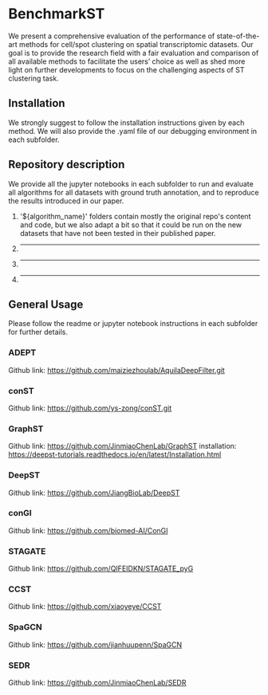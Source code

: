 # BenchmarkST

We present a comprehensive evaluation of the performance of state-of-the-art methods for cell/spot clustering on spatial transcriptomic datasets. Our goal is to provide the research field with a fair evaluation and comparison of all available methods to facilitate the users’ choice as well as shed more light on further developments to focus on the challenging aspects of ST clustering task.

## Installation

We strongly suggest to follow the installation instructions given by each method. We will also provide the .yaml file of our debugging environment in each subfolder.

## Repository description
We provide all the jupyter notebooks in each subfolder to run and evaluate all algorithms for all datasets with ground truth annotation, and to reproduce the results introduced in our paper.


1. '${algorithm_name}' folders contain mostly the original repo's content and code, but we also adapt a bit so that it could be run on the new datasets that have not been tested in their published paper.
2. -------
3. -------
4. -------

## General Usage

Please follow the readme or jupyter notebook instructions in each subfolder for further details.

### ADEPT

Github link: https://github.com/maiziezhoulab/AquilaDeepFilter.git

### conST

Github link: https://github.com/ys-zong/conST.git

### GraphST

Github link: https://github.com/JinmiaoChenLab/GraphST
installation: https://deepst-tutorials.readthedocs.io/en/latest/Installation.html

### DeepST

Github link: https://github.com/JiangBioLab/DeepST

### conGI

Github link: https://github.com/biomed-AI/ConGI

### STAGATE

Github link: https://github.com/QIFEIDKN/STAGATE_pyG

### CCST

Github link: https://github.com/xiaoyeye/CCST

### SpaGCN

Github link: https://github.com/jianhuupenn/SpaGCN

### SEDR

Github link: https://github.com/JinmiaoChenLab/SEDR